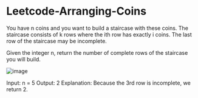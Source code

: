 # Leetcode-Arranging-Coins

You have n coins and you want to build a staircase with these coins. The staircase consists of k rows where the ith row has exactly i coins. The last row of the staircase may be incomplete.

Given the integer n, return the number of complete rows of the staircase you will build.

![image](https://user-images.githubusercontent.com/70264806/120958094-97180680-c774-11eb-8495-ef460d701e51.png)


Input: n = 5
Output: 2
Explanation: Because the 3rd row is incomplete, we return 2.
